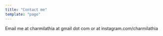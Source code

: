 ```yaml
---
title: "Contact me"
template: "page"
---
```


Email me at charmilathia at gmail dot com or at instagram.com/charmilathia
